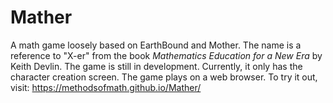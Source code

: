 # Mather
A math game loosely based on EarthBound and Mother. The name is a reference to "X-er" from the book <i>Mathematics Education for a New Era</i> by Keith Devlin. The game is still in development. Currently, it only has the character creation screen. The game plays on a web browser.
To try it out, visit:
https://methodsofmath.github.io/Mather/
